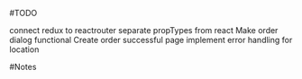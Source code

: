 #TODO

connect redux to reactrouter
separate propTypes from react
Make order dialog functional
Create order successful page
implement error handling for location

#Notes
